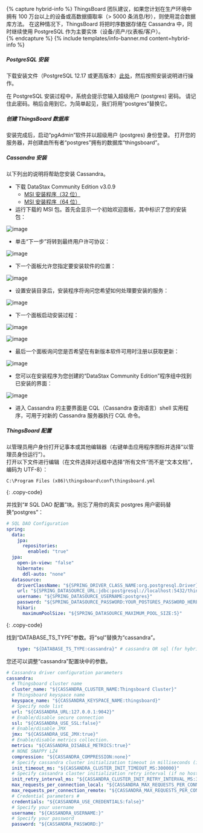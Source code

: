 {% capture hybrid-info %}
ThingsBoard 团队建议，如果您计划在生产环境中拥有 100 万台以上的设备或高数据摄取率（> 5000 条消息/秒），则使用混合数据库方法。
在这种情况下，ThingsBoard 将把时序数据存储在 Cassandra 中，同时继续使用 PostgreSQL 作为主要实体（设备/资产/仪表板/客户）。  
{% endcapture %}
{% include templates/info-banner.md content=hybrid-info %}

##### PostgreSQL 安装

下载安装文件（PostgreSQL 12.17 或更高版本）[此处](https://www.enterprisedb.com/downloads/postgres-postgresql-downloads#windows)，然后按照安装说明进行操作。

在 PostgreSQL 安装过程中，系统会提示您输入超级用户 (postgres) 密码。
请记住此密码。稍后会用到它。为简单起见，我们将用“postgres”替换它。

##### 创建 ThingsBoard 数据库

安装完成后，启动“pgAdmin”软件并以超级用户 (postgres) 身份登录。
打开您的服务器，并创建由所有者“postgres”拥有的数据库“thingsboard”。

##### Cassandra 安装

以下列出的说明将帮助您安装 Cassandra。

- 下载 DataStax Community Edition v3.0.9
    - [MSI 安装程序（32 位）](http://downloads.datastax.com/community/datastax-community-32bit_3.0.9.msi)
    - [MSI 安装程序（64 位）](http://downloads.datastax.com/community/datastax-community-64bit_3.0.9.msi)
- 运行下载的 MSI 包。首先会显示一个初始欢迎面板，其中标识了您的安装包：

 ![image](/images/user-guide/install/windows/windows-cassandra-1.png)
 
- 单击“下一步”将转到最终用户许可协议：
 
 ![image](/images/user-guide/install/windows/windows-cassandra-2.png)
 
- 下一个面板允许您指定要安装软件的位置：
   
 ![image](/images/user-guide/install/windows/windows-cassandra-3.png)

- 设置安装目录后，安装程序将询问您希望如何处理要安装的服务：

 ![image](/images/user-guide/install/windows/windows-cassandra-4.png)

- 下一个面板启动安装过程：

 ![image](/images/user-guide/install/windows/windows-cassandra-5.png)
 
 ![image](/images/user-guide/install/windows/windows-cassandra-6.png)

- 最后一个面板询问您是否希望在有新版本软件可用时注册以获取更新：

 ![image](/images/user-guide/install/windows/windows-cassandra-7.png)
 
- 您可以在安装程序为您创建的“DataStax Community Edition”程序组中找到已安装的界面：

 ![image](/images/user-guide/install/windows/windows-cassandra-8.png)
 
- 进入 Cassandra 的主要界面是 CQL（Cassandra 查询语言）shell 实用程序，可用于对新的 Cassandra 服务器执行 CQL 命令。

##### ThingsBoard 配置

以管理员用户身份打开记事本或其他编辑器（右键单击应用程序图标并选择“以管理员身份运行”）。  
打开以下文件进行编辑（在文件选择对话框中选择“所有文件”而不是“文本文档”，编码为 UTF-8）：

```text 
C:\Program Files (x86)\thingsboard\conf\thingsboard.yml
``` 
{: .copy-code}


并找到“# SQL DAO 配置”块。别忘了用你的真实 postgres 用户密码替换“postgres”：

```yml
# SQL DAO Configuration
spring:
  data:
    jpa:
      repositories:
        enabled: "true"
  jpa:
    open-in-view: "false"
    hibernate:
      ddl-auto: "none"
  datasource:
    driverClassName: "${SPRING_DRIVER_CLASS_NAME:org.postgresql.Driver}"
    url: "${SPRING_DATASOURCE_URL:jdbc:postgresql://localhost:5432/thingsboard}"
    username: "${SPRING_DATASOURCE_USERNAME:postgres}"
    password: "${SPRING_DATASOURCE_PASSWORD:YOUR_POSTGRES_PASSWORD_HERE}"
    hikari:
      maximumPoolSize: "${SPRING_DATASOURCE_MAXIMUM_POOL_SIZE:5}"
``` 
{: .copy-code}

找到“DATABASE_TS_TYPE”参数。将“sql”替换为“cassandra”。

```yml
    type: "${DATABASE_TS_TYPE:cassandra}" # cassandra OR sql (for hybrid mode, only this value should be cassandra)
```

您还可以调整“cassandra”配置块中的参数。

```yml
# Cassandra driver configuration parameters
cassandra:
  # Thingsboard cluster name
  cluster_name: "${CASSANDRA_CLUSTER_NAME:Thingsboard Cluster}"
  # Thingsboard keyspace name
  keyspace_name: "${CASSANDRA_KEYSPACE_NAME:thingsboard}"
  # Specify node list
  url: "${CASSANDRA_URL:127.0.0.1:9042}"
  # Enable/disable secure connection
  ssl: "${CASSANDRA_USE_SSL:false}"
  # Enable/disable JMX
  jmx: "${CASSANDRA_USE_JMX:true}"
  # Enable/disable metrics collection.
  metrics: "${CASSANDRA_DISABLE_METRICS:true}"
  # NONE SNAPPY LZ4
  compression: "${CASSANDRA_COMPRESSION:none}"
  # Specify cassandra cluster initialization timeout in milliseconds (if no hosts available during startup)
  init_timeout_ms: "${CASSANDRA_CLUSTER_INIT_TIMEOUT_MS:300000}"
  # Specify cassandra claster initialization retry interval (if no hosts available during startup)
  init_retry_interval_ms: "${CASSANDRA_CLUSTER_INIT_RETRY_INTERVAL_MS:3000}"
  max_requests_per_connection_local: "${CASSANDRA_MAX_REQUESTS_PER_CONNECTION_LOCAL:32768}"
  max_requests_per_connection_remote: "${CASSANDRA_MAX_REQUESTS_PER_CONNECTION_REMOTE:32768}"
  # Credential parameters #
  credentials: "${CASSANDRA_USE_CREDENTIALS:false}"
  # Specify your username
  username: "${CASSANDRA_USERNAME:}"
  # Specify your password
  password: "${CASSANDRA_PASSWORD:}"
```